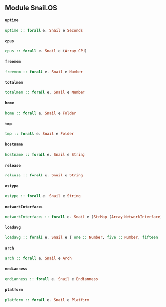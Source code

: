 ## Module Snail.OS

#### `uptime`

``` purescript
uptime :: forall e. Snail e Seconds
```

#### `cpus`

``` purescript
cpus :: forall e. Snail e (Array CPU)
```

#### `freemem`

``` purescript
freemem :: forall e. Snail e Number
```

#### `totalmem`

``` purescript
totalmem :: forall e. Snail e Number
```

#### `home`

``` purescript
home :: forall e. Snail e Folder
```

#### `tmp`

``` purescript
tmp :: forall e. Snail e Folder
```

#### `hostname`

``` purescript
hostname :: forall e. Snail e String
```

#### `release`

``` purescript
release :: forall e. Snail e String
```

#### `ostype`

``` purescript
ostype :: forall e. Snail e String
```

#### `networkInterfaces`

``` purescript
networkInterfaces :: forall e. Snail e (StrMap (Array NetworkInterface))
```

#### `loadavg`

``` purescript
loadavg :: forall e. Snail e { one :: Number, five :: Number, fifteen :: Number }
```

#### `arch`

``` purescript
arch :: forall e. Snail e Arch
```

#### `endianness`

``` purescript
endianness :: forall e. Snail e Endianness
```

#### `platform`

``` purescript
platform :: forall e. Snail e Platform
```


